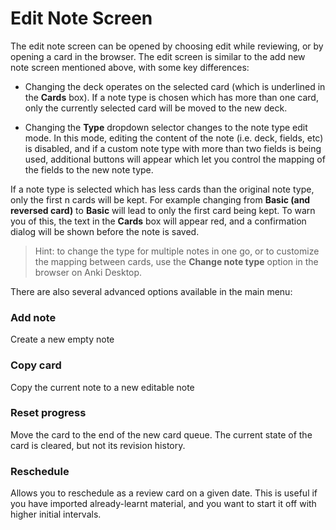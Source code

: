 # Edit Note Screen
The edit note screen can be opened by choosing edit while reviewing, or by opening a card in the browser. The edit screen is similar to the add new note screen mentioned above, with some key differences:


 * Changing the deck operates on the selected card (which is underlined in the **Cards** box). 
 If a note type is chosen which has more than one card, only the currently selected card will be moved to the new deck.
 
 * Changing the **Type** dropdown selector changes to the note type edit mode. In this mode, editing the content of the note (i.e. deck, fields, etc) is disabled, 
 and if a custom note type with more than two fields is being used, additional buttons will appear which let you control the mapping of the fields to the new note type.
 
If a note type is selected which has less cards than the original note type, only the first n cards will be kept. For example changing from **Basic (and reversed card)** to **Basic**
 will lead to only the first card being kept. To warn you of this, the text in the **Cards** box will appear red, and a confirmation dialog will be shown before the note is saved.
 
>Hint: to change the type for multiple notes in one go, or to customize the mapping between cards, use the **Change note type** option in the browser on Anki Desktop.
 
There are also several advanced options available in the main menu:

### Add note
Create a new empty note

### Copy card
Copy the current note to a new editable note

### Reset progress
Move the card to the end of the new card queue. The current state of the card is cleared, but not its revision history.

### Reschedule
Allows you to reschedule as a review card on a given date. This is useful if you have imported already-learnt material, and you want to start it off with higher initial intervals.
